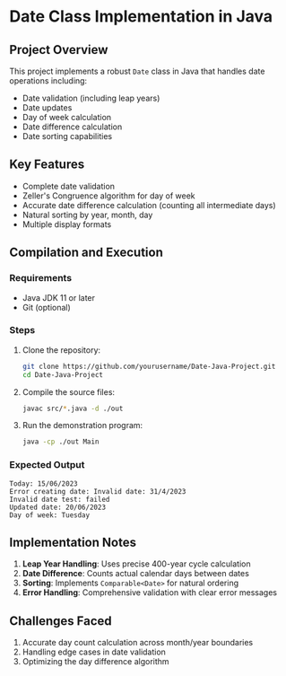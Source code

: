 # Date Class Implementation in Java

## Project Overview
This project implements a robust `Date` class in Java that handles date operations including:
- Date validation (including leap years)
- Date updates
- Day of week calculation
- Date difference calculation
- Date sorting capabilities

## Key Features
- Complete date validation
- Zeller's Congruence algorithm for day of week
- Accurate date difference calculation (counting all intermediate days)
- Natural sorting by year, month, day
- Multiple display formats

## Compilation and Execution

### Requirements
- Java JDK 11 or later
- Git (optional)

### Steps
1. Clone the repository:
   ```bash
   git clone https://github.com/yourusername/Date-Java-Project.git
   cd Date-Java-Project
   ```

2. Compile the source files:
   ```bash
   javac src/*.java -d ./out
   ```

3. Run the demonstration program:
   ```bash
   java -cp ./out Main
   ```

### Expected Output
```
Today: 15/06/2023
Error creating date: Invalid date: 31/4/2023
Invalid date test: failed
Updated date: 20/06/2023
Day of week: Tuesday
```

## Implementation Notes
1. **Leap Year Handling**: Uses precise 400-year cycle calculation
2. **Date Difference**: Counts actual calendar days between dates
3. **Sorting**: Implements `Comparable<Date>` for natural ordering
4. **Error Handling**: Comprehensive validation with clear error messages

## Challenges Faced
1. Accurate day count calculation across month/year boundaries
2. Handling edge cases in date validation
3. Optimizing the day difference algorithm